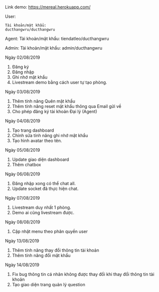 Link demo: https://mereal.herokuapp.com/

User:

    Tài khoản/mật khẩu: 
    ducthangwru/ducthangwru

Agent: 
    Tài khoản/mật khẩu:
    tiendatleo/ducthangwru

Admin:
    Tài khoản/mật khẩu:
    admin/ducthangwru

Ngày 02/08/2019
1. Đăng ký
2. Đăng nhập
3. Ghi nhớ mật khẩu
4. Livestream demo bằng cách user tự tạo phòng.

Ngày 03/08/2019
1. Thêm tính năng Quên mật khẩu
2. Thêm tính năng reset mật khẩu thông qua Email gửi về
3. Cho phép đăng ký tài khoản Đại lý (Agent)

Ngày 04/08/2019
1. Tạo trang dashboard
2. Chỉnh sửa tính năng ghi nhớ mật khẩu
3. Tạo hình avatar theo tên.

Ngày 05/08/2019
1. Update giao diện dashboard
2. Thêm chatbox

Ngày 06/08/2019
1. Đăng nhập xong có thể chat all.
2. Update socket đã thực hiện chat.

Ngày 07/08/2019
1. Livestream duy nhất 1 phòng.
2. Demo ai cũng livestream được.

Ngày 08/08/2019
1. Cập nhật menu theo phân quyền user

Ngày 13/08/2019
1. Thêm tính năng thay đổi thông tin tài khoản
2. Thêm tính năng đổi mật khẩu

Ngày 14/08/2019
1. Fix bug thông tin cá nhân không được thay đổi khi thay đổi thông tin tài khoản
2. Tạo giao diện trang quản lý question